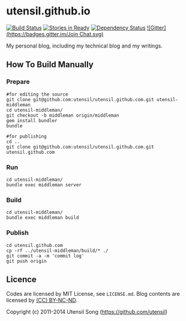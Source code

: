 utensil.github.io
=====================

[![Build Status](https://travis-ci.org/utensil/utensil.github.io.png?branch=middleman)](https://travis-ci.org/utensil/utensil.github.com) [![Stories in Ready](https://badge.waffle.io/utensil/utensil.github.com.png?label=ready&title=Ready)](http://waffle.io/utensil/utensil.github.com) [![Dependency Status](https://www.versioneye.com/user/projects/53e7069535080d77a40000f7/badge.svg?style=flat)](https://www.versioneye.com/user/projects/53e7069535080d77a40000f7) [![Gitter](https://badges.gitter.im/Join Chat.svg)](https://gitter.im/utensil/utensil.github.com?utm_source=badge&utm_medium=badge&utm_campaign=pr-badge&utm_content=badge)

My personal blog, including my technical blog and my writings.

How To Build Manually
------------------------

### Prepare

```
#for editing the source
git clone git@github.com:utensil/utensil.github.com.git utensil-middleman
cd utensil-middleman/
git checkout -b middleman origin/middleman
gem install bundler
bundle

#for publishing
cd ..
git clone git@github.com:utensil/utensil.github.com.git utensil.github.com
```
### Run

```
cd utensil-middleman/
bundle exec middleman server
```

### Build

```
cd utensil-middleman/
bundle exec middleman build
```

### Publish

```
cd utensil.github.com
cp -rf ../utensil-middleman/build/* ./
git commit -a -m 'commit log'
git push origin
```

Licence
--------

Codes are licensed by MIT License, see `LICENSE.md`. Blog contents are licensed by [(CC) BY-NC-ND](http://creativecommons.org/licenses/by-nc-nd/3.0/).

Copyright (c) 2011-2014 Utensil Song (https://github.com/utensil)

